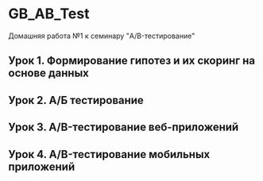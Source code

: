 # GB_AB_Test
Домашняя работа №1 к семинару "A/B-тестирование"

## Урок 1. Формирование гипотез и их скоринг на основе данных
## Урок 2. А/Б тестирование
## Урок 3. A/B-тестирование веб-приложений
## Урок 4. A/B-тестирование мобильных приложений
